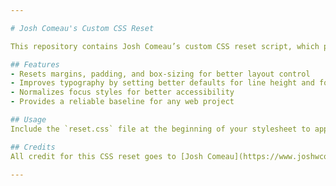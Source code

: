 ```yaml
---  

# Josh Comeau's Custom CSS Reset  

This repository contains Josh Comeau’s custom CSS reset script, which provides a solid foundation for consistent styling across different browsers. This reset ensures better default styles for typography, spacing, and accessibility while maintaining a modern and clean approach to CSS resets.  

## Features  
- Resets margins, padding, and box-sizing for better layout control  
- Improves typography by setting better defaults for line height and font smoothing  
- Normalizes focus styles for better accessibility  
- Provides a reliable baseline for any web project  

## Usage  
Include the `reset.css` file at the beginning of your stylesheet to apply the reset to your project.  

## Credits  
All credit for this CSS reset goes to [Josh Comeau](https://www.joshwcomeau.com/). This repository simply serves as a place to easily access and use his reset.  

---
```

